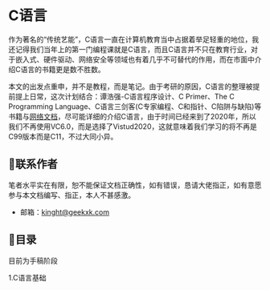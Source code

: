 # C语言

作为著名的“传统艺能”，C语言一直在计算机教育当中占据着举足轻重的地位，我还记得我们当年上的第一门编程课就是C语言，而且C语言并不只在教育行业，对于嵌入式、硬件驱动、网络安全等领域也有着几乎不可替代的作用，而在市面中介绍C语言的书籍更是数不胜数。

本文的出发点重申，并不是教程，而是笔记。由于考研的原因，C语言的整理被提前提上日常，这次计划结合：谭浩强-C语言程序设计、C Primer、The C Programming Language、C语言三剑客(C专家编程、C和指针、C陷阱与缺陷)等书籍与[网络文档](Resources/Atlas)，尽可能详细的介绍C语言，由于时间已经来到了2020年，所以我们不再使用VC6.0，而是选择了Vistud2020，这就意味着我们学习的将不再是C99版本而是C11，不过大同小异。

## 📡联系作者

笔者水平实在有限，恕不能保证文档正确性，如有错误，恳请大佬指正，如有意愿参与本文档编写、指正，本人不甚感激。

- 邮箱：kinght@geekxk.com

## 📖目录

目前为手稿阶段

1.C语言基础